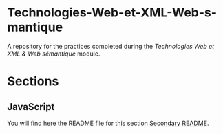 # Technologies-Web-et-XML-Web-s-mantique
A repository for the practices completed during the *Technologies Web et XML &amp; Web sémantique* module.

# Sections

## JavaScript
You will find here the README file for this section [Secondary README](./JS/README.md).
